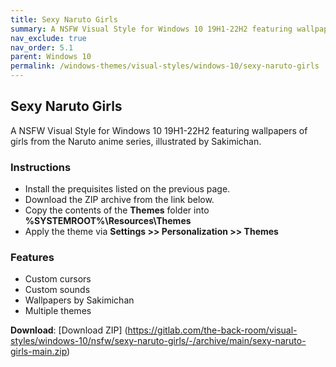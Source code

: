 ```yaml
---
title: Sexy Naruto Girls
summary: A NSFW Visual Style for Windows 10 19H1-22H2 featuring wallpapers of girls from the Naruto anime series, illustrated by Sakimichan.
nav_exclude: true
nav_order: 5.1
parent: Windows 10
permalink: /windows-themes/visual-styles/windows-10/sexy-naruto-girls
---
```


## Sexy Naruto Girls
A NSFW Visual Style for Windows 10 19H1-22H2 featuring wallpapers of girls from the Naruto anime series, illustrated by Sakimichan.

<!-- <img align="center" src="" alt="Preview" /> -->

### Instructions

- Install the prequisites listed on the previous page.
- Download the ZIP archive from the link below.
- Copy the contents of the **Themes** folder into **%SYSTEMROOT%\Resources\Themes**
- Apply the theme via **Settings >> Personalization >> Themes**

### Features

- Custom cursors
- Custom sounds
- Wallpapers by Sakimichan
- Multiple themes

**Download**: [Download ZIP] (https://gitlab.com/the-back-room/visual-styles/windows-10/nsfw/sexy-naruto-girls/-/archive/main/sexy-naruto-girls-main.zip)